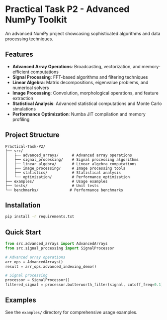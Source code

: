 # Practical Task P2 - Advanced NumPy Toolkit

An advanced NumPy project showcasing sophisticated algorithms and data processing techniques.

## Features

- **Advanced Array Operations**: Broadcasting, vectorization, and memory-efficient computations
- **Signal Processing**: FFT-based algorithms and filtering techniques
- **Linear Algebra**: Matrix decompositions, eigenvalue problems, and numerical solvers
- **Image Processing**: Convolution, morphological operations, and feature extraction
- **Statistical Analysis**: Advanced statistical computations and Monte Carlo simulations
- **Performance Optimization**: Numba JIT compilation and memory profiling

## Project Structure

```
Practical-Task-P2/
├── src/
│   ├── advanced_arrays/      # Advanced array operations
│   ├── signal_processing/    # Signal processing algorithms
│   ├── linear_algebra/       # Linear algebra computations
│   ├── image_processing/     # Image processing tools
│   ├── statistics/           # Statistical analysis
│   └── optimization/         # Performance optimization
├── examples/                 # Usage examples
├── tests/                    # Unit tests
└── benchmarks/              # Performance benchmarks
```

## Installation

```bash
pip install -r requirements.txt
```

## Quick Start

```python
from src.advanced_arrays import AdvancedArrays
from src.signal_processing import SignalProcessor

# Advanced array operations
arr_ops = AdvancedArrays()
result = arr_ops.advanced_indexing_demo()

# Signal processing
processor = SignalProcessor()
filtered_signal = processor.butterworth_filter(signal, cutoff_freq=0.1)
```

## Examples

See the `examples/` directory for comprehensive usage examples.